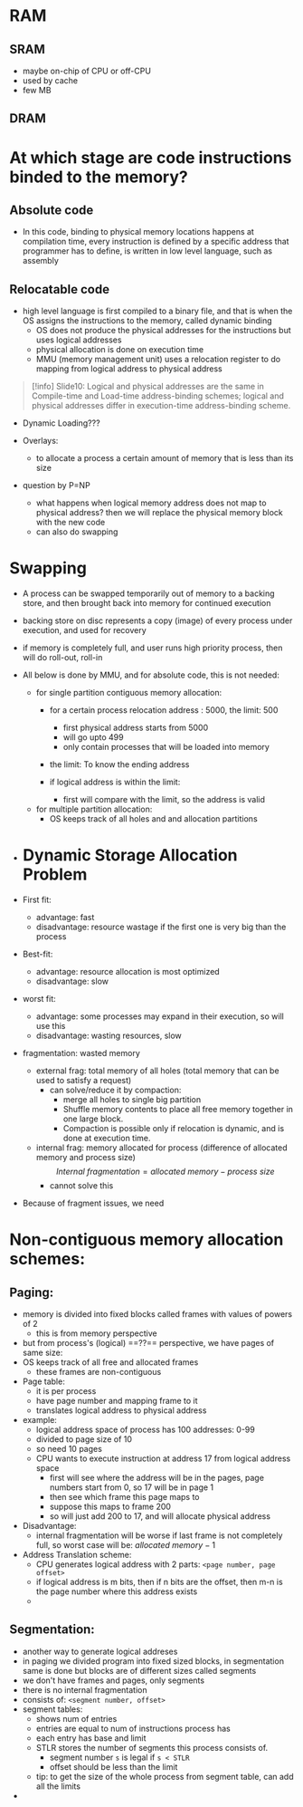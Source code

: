 # RAM
## SRAM
- maybe on-chip of CPU or off-CPU
- used by cache
- few MB
## DRAM

# At which stage are code instructions binded to the memory?
## Absolute code
- In this code, binding to physical memory locations happens at compilation time, every instruction is defined by a specific address that programmer has to define, is written in low level language, such as assembly
## Relocatable code 
- high level language is first compiled to a binary file, and that is when the OS assigns the instructions to the memory, called dynamic binding
	- OS does not produce the physical addresses for the instructions but uses logical addresses
	- physical allocation is done on execution time
	- MMU (memory management unit) uses a relocation register to do mapping from logical address to physical address
	
>[!info]
>Slide10: Logical and physical addresses are the same in Compile-time and Load-time address-binding schemes; logical and physical addresses differ in execution-time address-binding scheme.

- Dynamic Loading???
- Overlays:
	- to allocate a process a certain amount of memory that is less than its size

- question by P=NP
	- what happens when logical memory address does not map to physical address? then we will replace the physical memory block with the new code
	- can also do swapping
# Swapping
- A process can be swapped temporarily out of memory to a backing store, and then brought back into memory for continued execution
- backing store on disc represents a copy (image) of every process under execution, and used for recovery
- if memory is completely full, and user runs high priority process, then will do roll-out, roll-in

- All below is done by MMU, and for absolute code, this is not needed:
	- for single partition contiguous memory allocation:
		- for a certain process relocation address : 5000, the limit: 500
			- first physical address starts from 5000
			- will go upto 499
			- only contain processes that will be loaded into memory
		- the limit: To know the ending address
		
		- if logical address is within the limit:
			- first will compare with the limit, so the address is valid
	- for multiple partition allocation:
		- OS keeps track of all holes and and allocation partitions
- # Dynamic Storage Allocation Problem
- First fit:
	- advantage: fast
	- disadvantage: resource wastage if the first one is very big than the process
- Best-fit:
	- advantage: resource allocation is most optimized
	- disadvantage: slow
- worst fit:
	- advantage: some processes may expand in their execution, so will use this
	- disadvantage: wasting resources, slow
	
- fragmentation: wasted memory
	- external frag: total memory of all holes (total memory that can be used to satisfy a request)
		- can solve/reduce it by compaction:
			- merge all holes to single big partition
			- Shuffle memory contents to place all free memory together in one large block. 
			- Compaction is possible only if relocation is dynamic, and is done at execution time.
	- internal frag: memory allocated for process (difference of allocated memory and process size) $$Internal\ fragmentation=allocated\ memory - process\ size$$
		- cannot solve this
- Because of fragment issues, we need 
# Non-contiguous memory allocation schemes:
## Paging:
- memory is divided into fixed blocks called frames with values of powers of 2
	- this is from memory perspective
- but from process's (logical) ==??== perspective, we have pages of same size:
- OS keeps track of all free and allocated frames
	- these frames are non-contiguous
- Page table:
	- it is per process
	- have page number and mapping frame to it 
	- translates logical address to physical address
- example:
	- logical address space of process has 100 addresses: 0-99
	- divided to page size of 10
	- so need 10 pages
	- CPU wants to execute instruction at address 17 from logical address space
		- first will see where the address will be in the pages, page numbers start from 0, so 17 will be in page 1
		- then see which frame this page maps to
		- suppose this maps to frame 200
		- so will just add 200 to 17, and will allocate physical address
- Disadvantage:
	- internal fragmentation will be worse if last frame is not completely full, so worst case will be: $allocated\ memory - 1$
- Address Translation scheme:
	- CPU generates logical address with 2 parts: `<page number, page offset>`
	- if logical address is m bits, then if n bits are the offset, then m-n is the page number where this address exists
	- 
## Segmentation:
- another way to generate logical addreses
- in paging we divided program into fixed sized blocks, in segmentation same is done but blocks are of different sizes called segments
- we don't have frames and pages, only segments
- there is no internal fragmentation
- consists of: `<segment number, offset>`
- segment tables:
	- shows num of entries 
	- entries are equal to num of instructions process has
	- each entry has base and limit
	- STLR stores the number of segments this process consists of.
		- segment number `s` is legal if `s < STLR`
		- offset should be less than the limit
	- tip: to get the size of the whole process from segment table, can add all the limits 
- 